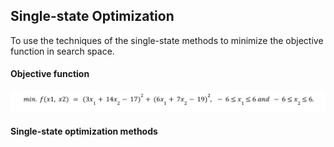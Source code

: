 ## Single-state Optimization

To use the techniques of the single-state methods to minimize the objective function in search space.

#### Objective function

![image](objective-function.png)

#### Single-state optimization methods


